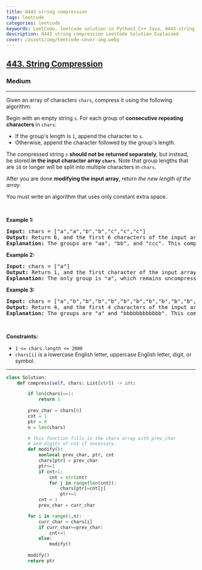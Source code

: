 ```yaml
---
title: 0443 string compression
tags: leetcode
categories: leetcode
keywords: LeetCode, leetcode solution in Python3 C++ Java, 0443-string-compression solution
description: 0443 string compression LeetCode Solution Explained
cover: /assets/img/leetcode-cover-img.webp
---
```





<h2><a href="https://leetcode.com/problems/string-compression/">443. String Compression</a></h2><h3>Medium</h3><hr><div><p>Given an array of characters <code>chars</code>, compress it using the following algorithm:</p>

<p>Begin with an empty string <code>s</code>. For each group of <strong>consecutive repeating characters</strong> in <code>chars</code>:</p>

<ul>
	<li>If the group's length is <code>1</code>, append the character to <code>s</code>.</li>
	<li>Otherwise, append the character followed by the group's length.</li>
</ul>

<p>The compressed string <code>s</code> <strong>should not be returned separately</strong>, but instead, be stored <strong>in the input character array <code>chars</code></strong>. Note that group lengths that are <code>10</code> or longer will be split into multiple characters in <code>chars</code>.</p>

<p>After you are done <strong>modifying the input array,</strong> return <em>the new length of the array</em>.</p>

<p>You must write an algorithm that uses only constant extra space.</p>

<p>&nbsp;</p>
<p><strong class="example">Example 1:</strong></p>

<pre><strong>Input:</strong> chars = ["a","a","b","b","c","c","c"]
<strong>Output:</strong> Return 6, and the first 6 characters of the input array should be: ["a","2","b","2","c","3"]
<strong>Explanation:</strong> The groups are "aa", "bb", and "ccc". This compresses to "a2b2c3".
</pre>

<p><strong class="example">Example 2:</strong></p>

<pre><strong>Input:</strong> chars = ["a"]
<strong>Output:</strong> Return 1, and the first character of the input array should be: ["a"]
<strong>Explanation:</strong> The only group is "a", which remains uncompressed since it's a single character.
</pre>

<p><strong class="example">Example 3:</strong></p>

<pre><strong>Input:</strong> chars = ["a","b","b","b","b","b","b","b","b","b","b","b","b"]
<strong>Output:</strong> Return 4, and the first 4 characters of the input array should be: ["a","b","1","2"].
<strong>Explanation:</strong> The groups are "a" and "bbbbbbbbbbbb". This compresses to "ab12".</pre>

<p>&nbsp;</p>
<p><strong>Constraints:</strong></p>

<ul>
	<li><code>1 &lt;= chars.length &lt;= 2000</code></li>
	<li><code>chars[i]</code> is a lowercase English letter, uppercase English letter, digit, or symbol.</li>
</ul>
</div>

---




```python
class Solution:
    def compress(self, chars: List[str]) -> int:

        if len(chars)==1:
            return 1
        
        prev_char = chars[0]
        cnt = 1
        ptr = 0
        n = len(chars)

        # This function fills in the chars array with prev_char
        # and digits of cnt if necessary.
        def modify():
            nonlocal prev_char, ptr, cnt
            chars[ptr] = prev_char
            ptr+=1
            if cnt>1:
                cnt = str(cnt)
                for j in range(len(cnt)):
                    chars[ptr]=cnt[j]
                    ptr+=1
            cnt = 1
            prev_char = curr_char

        for i in range(1,n):
            curr_char = chars[i]
            if curr_char==prev_char:
                cnt+=1
            else:
                modify()
        
        modify()
        return ptr            

```
